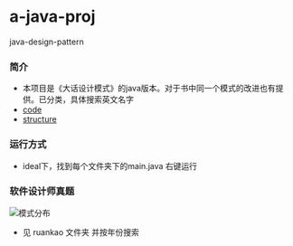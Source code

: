 # a-java-proj
java-design-pattern

### 简介
- 本项目是《大话设计模式》的java版本。对于书中同一个模式的改进也有提供。已分类，具体搜索英文名字
- [code](https://github.com/TonChen/JavaCodeAcc)
- [structure](https://refactoringguru.cn/design-patterns)
### 运行方式
- ideal下，找到每个文件夹下的main.java 右键运行
###  软件设计师真题
![模式分布](https://pic1.zhimg.com/80/v2-7ca7f0f9006f59ea93c02575315c675c_1440w.png)
- 见 ruankao 文件夹 并按年份搜索